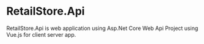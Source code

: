 # RetailStore.Api
RetailStore.Api is web application using Asp.Net Core Web Api Project using Vue.js for client server app.
